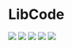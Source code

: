 # LibCode

![](https://img.shields.io/badge/Python-3776AB.svg?style=for-the-badge&logo=Python&logoColor=white) ![](https://img.shields.io/badge/Pytest-0A9EDC.svg?style=for-the-badge&logo=Pytest&logoColor=white) ![](https://img.shields.io/badge/GitHub%20Actions-2088FF.svg?style=for-the-badge&logo=GitHub-Actions&logoColor=white) ![](https://img.shields.io/badge/Git-F05032.svg?style=for-the-badge&logo=Git&logoColor=white) ![](https://img.shields.io/badge/macOS-000000.svg?style=for-the-badge&logo=macOS&logoColor=white)
